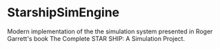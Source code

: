StarshipSimEngine
=================

Modern implementation of the the simulation system presented in Roger Garrett's
book The Complete STAR SHIP: A Simulation Project.


